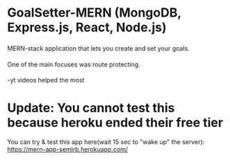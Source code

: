 # GoalSetter-MERN (MongoDB, Express.js, React, Node.js)
###
MERN-stack application that lets you create and set your goals.
#### 
One of the main focuses was route protecting. 
####
-yt videos helped the most
###
# Update: You cannot test this because heroku ended their free tier
You can try & test this app here(wait 15 sec to "wake up" the server): https://mern-app-semirb.herokuapp.com/
